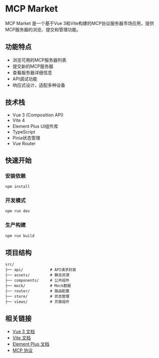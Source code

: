 # MCP Market

MCP Market 是一个基于Vue 3和Vite构建的MCP协议服务器市场应用，提供MCP服务器的浏览、提交和管理功能。

## 功能特点

- 浏览可用的MCP服务器列表
- 提交新的MCP服务器
- 查看服务器详细信息
- API调试功能
- 响应式设计，适配多种设备

## 技术栈

- Vue 3 (Composition API)
- Vite 4
- Element Plus UI组件库
- TypeScript
- Pinia状态管理
- Vue Router

## 快速开始

### 安装依赖
```bash
npm install
```

### 开发模式
```bash
npm run dev
```

### 生产构建
```bash
npm run build
```

## 项目结构

```
src/
├── api/            # API请求封装
├── assets/         # 静态资源
├── components/     # 公共组件
├── mock/           # Mock数据
├── router/         # 路由配置
├── store/          # 状态管理
├── views/          # 页面组件
```

## 相关链接

- [Vue 3 文档](https://vuejs.org/)
- [Vite 文档](https://vitejs.dev/)
- [Element Plus 文档](https://element-plus.org/)
- [MCP 协议](https://mcp.so)
